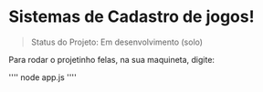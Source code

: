 # Sistemas de Cadastro de jogos!

> Status do Projeto: Em desenvolvimento (solo)

Para rodar o projetinho felas, na sua maquineta, digite:

''''
node app.js
''''